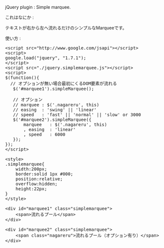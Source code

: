 
jQuery plugin : Simple marquee.

これはなにか : 

テキストが右から左へ流れるだけのシンプルなMarqueeです。


使い方 :

<pre>
&lt;script src=&quot;http://www.google.com/jsapi&quot;&gt;&lt;/script&gt;
&lt;script&gt;
google.load(&quot;jquery&quot;, &quot;1.7.1&quot;);
&lt;/script&gt;
&lt;script src=&quot;./jquery.simplemarquee.js&quot;&gt;&lt;/script&gt;
&lt;script&gt;
$(function(){
  // オプションが無い場合最初にくるDOM要素が流れる
   $('#marquee1').simpleMarquee();

   // オプション
   // marquee : $('.nagareru', this)
   // easing  : 'swing' || 'linear'
   // speed   : 'fast' || 'normal' || 'slow' or 3000
   $('#marquee2').simpleMarquee({
       marquee   : $('.nagareru', this)
       , easing  : 'linear'
       , speed   : 6000
   });
});
&lt;/script&gt;

&lt;style&gt;
.simplemarquee{
    width:200px;
    border:solid 1px #000;
    position:relative;
    overflow:hidden;
    height:22px;
}
&lt;/style&gt;

&lt;div id=&quot;marquee1&quot; class=&quot;simplemarquee&quot;&gt;
    &lt;span&gt;流れるプール&lt;/span&gt;
&lt;/div&gt;

&lt;div id=&quot;marquee2&quot; class=&quot;simplemarquee&quot;&gt;
    &lt;span class=&quot;nagareru&quot;&gt;流れるプール（オプション有り）&lt;/span&gt;
&lt;/div&gt;
</pre>


